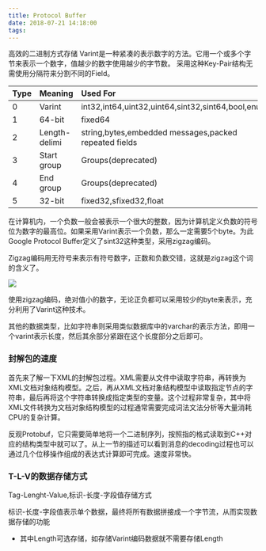 ```yaml
---
title: Protocol Buffer
date: 2018-07-21 14:18:00
tags:
---
```


高效的二进制方式存储
Varint是一种紧凑的表示数字的方法。它用一个或多个字节来表示一个数字，值越少的数字使用越少的字节数。
采用这种Key-Pair结构无需使用分隔符来分割不同的Field。

|Type|Meaning|Used For|
|:---|:------|:-------|
|0|Varint|int32,int64,uint32,uint64,sint32,sint64,bool,enum|
|1|64-bit|fixed64|sfixed64,double|
|2|Length-delimi|string,bytes,embedded messages,packed repeated fields|
|3|Start group|Groups(deprecated)|
|4|End group|Groups(deprecated)|
|5|32-bit|fixed32,sfixed32,float|

在计算机内，一个负数一般会被表示一个很大的整数，因为计算机定义负数的符号位为数字的最高位。如果采用Varint表示一个负数，那么一定需要5个byte。为此Google Protocol Buffer定义了sint32这种类型，采用zigzag编码。

Zigzag编码用无符号来表示有符号数字，正数和负数交错，这就是zigzag这个词的含义了。


<img src="http://oxcvfpext.bkt.clouddn.com/Protocol-1.jpg">

使用zigzag编码，绝对值小的数字，无论正负都可以采用较少的byte来表示，充分利用了Varint这种技术。

其他的数据类型，比如字符串则采用类似数据库中的varchar的表示方法，即用一个varint表示长度，然后其余部分紧跟在这个长度部分之后即可。

### 封解包的速度

首先来了解一下XML的封解包过程。XML需要从文件中读取字符串，再转换为XML文档对象结构模型。之后，再从XML文档对象结构模型中读取指定节点的字符串，最后再将这个字符串转换成指定类型的变量。这个过程非常复杂，其中将XML文件转换为文档对象结构模型的过程通常需要完成词法文法分析等大量消耗CPU的复杂计算。

反观Protobuf，它只需要简单地将一个二进制序列，按照指的格式读取到C++对应的结构类型中就可以了。从上一节的描述可以看到消息的decoding过程也可以通过几个位移操作组成的表达式计算即可完成。速度非常快。

### T-L-V的数据存储方式

Tag-Lenght-Value,标识-长度-字段值存储方式

标识-长度-字段值表示单个数据，最终将所有数据拼接成一个字节流，从而实现数据存储的功能

- 其中Length可选存储，如存储Varint编码数据就不需要存储Length

